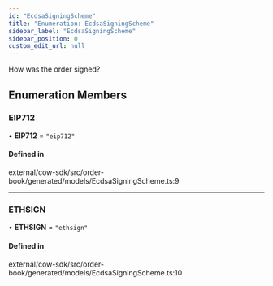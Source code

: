 ```yaml
---
id: "EcdsaSigningScheme"
title: "Enumeration: EcdsaSigningScheme"
sidebar_label: "EcdsaSigningScheme"
sidebar_position: 0
custom_edit_url: null
---
```


How was the order signed?

## Enumeration Members

### EIP712

• **EIP712** = ``"eip712"``

#### Defined in

external/cow-sdk/src/order-book/generated/models/EcdsaSigningScheme.ts:9

___

### ETHSIGN

• **ETHSIGN** = ``"ethsign"``

#### Defined in

external/cow-sdk/src/order-book/generated/models/EcdsaSigningScheme.ts:10
